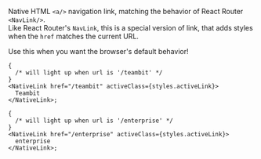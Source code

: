 Native HTML `<a/>` navigation link, matching the behavior of React Router `<NavLink/>`.  
Like React Router's `NavLink`, this is a special version of link, that adds styles when the `href` matches the current URL.

Use this when you want the browser's default behavior!

```tsx
{
  /* will light up when url is '/teambit' */
}
<NativeLink href="/teambit" activeClass={styles.activeLink}>
  Teambit
</NativeLink>;

{
  /* will light up when url is '/enterprise' */
}
<NativeLink href="/enterprise" activeClass={styles.activeLink}>
  enterprise
</NativeLink>;
```
